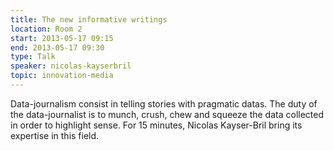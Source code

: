 ```yaml
---
title: The new informative writings
location: Room 2
start: 2013-05-17 09:15
end: 2013-05-17 09:30
type: Talk
speaker: nicolas-kayserbril
topic: innovation-media
---
```


Data-journalism consist in telling stories with pragmatic datas. The duty of the data-journalist is to munch, crush, chew and squeeze the data collected in order to highlight sense. For 15 minutes, Nicolas Kayser-Bril bring its expertise in this field.